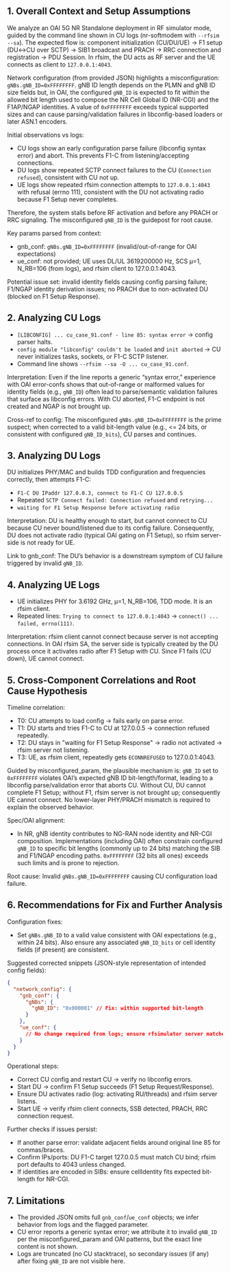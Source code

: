 ## 1. Overall Context and Setup Assumptions

We analyze an OAI 5G NR Standalone deployment in RF simulator mode, guided by the command line shown in CU logs (nr-softmodem with `--rfsim --sa`). The expected flow is: component initialization (CU/DU/UE) → F1 setup (DU↔CU over SCTP) → SIB1 broadcast and PRACH → RRC connection and registration → PDU Session. In rfsim, the DU acts as RF server and the UE connects as client to `127.0.0.1:4043`.

Network configuration (from provided JSON) highlights a misconfiguration: `gNBs.gNB_ID=0xFFFFFFFF`. gNB ID length depends on the PLMN and gNB ID size fields but, in OAI, the configured `gNB_ID` is expected to fit within the allowed bit length used to compose the NR Cell Global ID (NR-CGI) and the F1AP/NGAP identities. A value of `0xFFFFFFFF` exceeds typical supported sizes and can cause parsing/validation failures in libconfig-based loaders or later ASN.1 encoders.

Initial observations vs logs:
- CU logs show an early configuration parse failure (libconfig syntax error) and abort. This prevents F1-C from listening/accepting connections.
- DU logs show repeated SCTP connect failures to the CU (`Connection refused`), consistent with CU not up.
- UE logs show repeated rfsim connection attempts to `127.0.0.1:4043` with refusal (errno 111), consistent with the DU not activating radio because F1 Setup never completes.

Therefore, the system stalls before RF activation and before any PRACH or RRC signaling. The misconfigured `gNB_ID` is the guidepost for root cause.

Key params parsed from context:
- gnb_conf: `gNBs.gNB_ID=0xFFFFFFFF` (invalid/out-of-range for OAI expectations)
- ue_conf: not provided; UE uses DL/UL 3619200000 Hz, SCS µ=1, N_RB=106 (from logs), and rfsim client to 127.0.0.1:4043.

Potential issue set: invalid identity fields causing config parsing failure; F1/NGAP identity derivation issues; no PRACH due to non-activated DU (blocked on F1 Setup Response).

## 2. Analyzing CU Logs

- `[LIBCONFIG] ... cu_case_91.conf - line 85: syntax error` → config parser halts.
- `config module "libconfig" couldn't be loaded` and `init aborted` → CU never initializes tasks, sockets, or F1-C SCTP listener.
- Command line shows `--rfsim --sa -O ... cu_case_91.conf`.

Interpretation: Even if the line reports a generic “syntax error,” experience with OAI error-confs shows that out-of-range or malformed values for identity fields (e.g., `gNB_ID`) often lead to parse/semantic validation failures that surface as libconfig errors. With CU aborted, F1-C endpoint is not created and NGAP is not brought up.

Cross-ref to config: The misconfigured `gNBs.gNB_ID=0xFFFFFFFF` is the prime suspect; when corrected to a valid bit-length value (e.g., <= 24 bits, or consistent with configured `gNB_ID_bits`), CU parses and continues.

## 3. Analyzing DU Logs

DU initializes PHY/MAC and builds TDD configuration and frequencies correctly, then attempts F1-C:
- `F1-C DU IPaddr 127.0.0.3, connect to F1-C CU 127.0.0.5`
- Repeated `SCTP Connect failed: Connection refused` and `retrying...`
- `waiting for F1 Setup Response before activating radio`

Interpretation: DU is healthy enough to start, but cannot connect to CU because CU never bound/listened due to its config failure. Consequently, DU does not activate radio (typical OAI gating on F1 Setup), so rfsim server-side is not ready for UE.

Link to gnb_conf: The DU’s behavior is a downstream symptom of CU failure triggered by invalid `gNB_ID`.

## 4. Analyzing UE Logs

- UE initializes PHY for 3.6192 GHz, µ=1, N_RB=106, TDD mode. It is an rfsim client.
- Repeated lines: `Trying to connect to 127.0.0.1:4043` → `connect() ... failed, errno(111)`.

Interpretation: rfsim client cannot connect because server is not accepting connections. In OAI rfsim SA, the server side is typically created by the DU process once it activates radio after F1 Setup with CU. Since F1 fails (CU down), UE cannot connect.

## 5. Cross-Component Correlations and Root Cause Hypothesis

Timeline correlation:
- T0: CU attempts to load config → fails early on parse error.
- T1: DU starts and tries F1-C to CU at 127.0.0.5 → connection refused repeatedly.
- T2: DU stays in "waiting for F1 Setup Response" → radio not activated → rfsim server not listening.
- T3: UE, as rfsim client, repeatedly gets `ECONNREFUSED` to 127.0.0.1:4043.

Guided by misconfigured_param, the plausible mechanism is: `gNB_ID` set to `0xFFFFFFFF` violates OAI’s expected gNB ID bit-length/format, leading to a libconfig parse/validation error that aborts CU. Without CU, DU cannot complete F1 Setup; without F1, rfsim server is not brought up; consequently UE cannot connect. No lower-layer PHY/PRACH mismatch is required to explain the observed behavior.

Spec/OAI alignment:
- In NR, gNB identity contributes to NG-RAN node identity and NR-CGI composition. Implementations (including OAI) often constrain configured `gNB_ID` to specific bit lengths (commonly up to 24 bits) matching the SIB and F1/NGAP encoding paths. `0xFFFFFFFF` (32 bits all ones) exceeds such limits and is prone to rejection.

Root cause: Invalid `gNBs.gNB_ID=0xFFFFFFFF` causing CU configuration load failure.

## 6. Recommendations for Fix and Further Analysis

Configuration fixes:
- Set `gNBs.gNB_ID` to a valid value consistent with OAI expectations (e.g., within 24 bits). Also ensure any associated `gNB_ID_bits` or cell identity fields (if present) are consistent.

Suggested corrected snippets (JSON-style representation of intended config fields):

```json
{
  "network_config": {
    "gnb_conf": {
      "gNBs": {
        "gNB_ID": "0x000001" // Fix: within supported bit-length
      }
    },
    "ue_conf": {
      // No change required from logs; ensure rfsimulator server matches DU host:port if customized
    }
  }
}
```

Operational steps:
- Correct CU config and restart CU → verify no libconfig errors.
- Start DU → confirm F1 Setup succeeds (F1 Setup Request/Response).
- Ensure DU activates radio (log: activating RU/threads) and rfsim server listens.
- Start UE → verify rfsim client connects, SSB detected, PRACH, RRC connection request.

Further checks if issues persist:
- If another parse error: validate adjacent fields around original line 85 for commas/braces.
- Confirm IPs/ports: DU F1-C target 127.0.0.5 must match CU bind; rfsim port defaults to 4043 unless changed.
- If identities are encoded in SIBs: ensure cellIdentity fits expected bit-length for NR-CGI.

## 7. Limitations

- The provided JSON omits full `gnb_conf`/`ue_conf` objects; we infer behavior from logs and the flagged parameter.
- CU error reports a generic syntax error; we attribute it to invalid `gNB_ID` per the misconfigured_param and OAI patterns, but the exact line content is not shown.
- Logs are truncated (no CU stacktrace), so secondary issues (if any) after fixing `gNB_ID` are not visible here.


